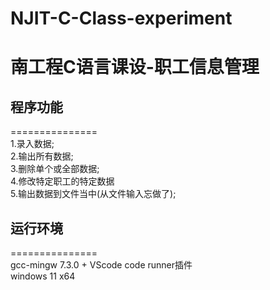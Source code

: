 # NJIT-C-Class-experiment
南工程C语言课设-职工信息管理
===========================  
## 程序功能
===============  
1.录入数据;  
2.输出所有数据;  
3.删除单个或全部数据;  
4.修改特定职工的特定数据  
5.输出数据到文件当中(从文件输入忘做了);  

## 运行环境
===============  
gcc-mingw 7.3.0 + VScode code runner插件  
windows 11 x64  
